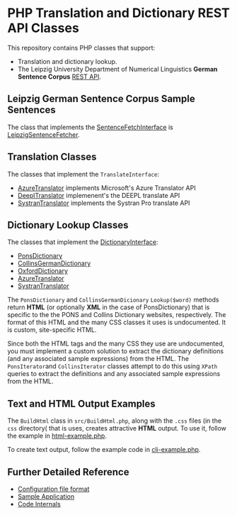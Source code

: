 # PHP Translation and Dictionary REST API Classes

This repository contains PHP classes that support:

- Translation and dictionary lookup.
- The Leipzig University Department of Numerical Linguistics **German Sentence Corpus** [REST API](http://api.corpora.uni-leipzig.de/ws/swagger-ui.html#/).

## Leipzig German Sentence Corpus Sample Sentences

The class that implements the [SentenceFetchInterface](src/SentenceFetchInterface.php) is [LeipzigSentenceFetcher](src/LeipzigSentenceFetcher.php).
## Translation Classes

The classes that implement the `TranslateInterface`:

- [AzureTranslator](src/AzureTranslator.php) implements Microsoft's Azure Translator API
- [DeeplTranslator](src/DeeplTranslator.php) implemenent's the DEEPL translate API
- [SystranTranslator](src/SystranTranslator.php) implements the Systran Pro translate API

## Dictionary Lookup Classes

The classes that implement the [DictionaryInterface](src/DictionaryInterface.php):

- [PonsDictionary](src/PonsDictionary.php)
- [CollinsGermanDictionary](src/CollinsGermanDictionary.php)
- [OxfordDictionary](src/OxfordDictionary.php)
- [AzureTranslator](src/AzureTranslator.php)
- [SystranTranslator](src/SystranTranslator.php)

The `PonsDictionary` and `CollinsGermanDicionary` `Lookup($word)` methods return **HTML** (or optionally **XML** in the case of PonsDictionary) that is specific to the
the PONS and Collins Dictionary websites, respectively. The format of this HTML and the many CSS classes it uses is undocumented. It is custom, site-specific HTML.

Since both the HTML tags and the many CSS they use are undocumented, you must implement a custom solution to extract the dictionary definitions (and any associated
sample expressions) from the HTML. The `PonsIterator`and `CollinsIterator` classes attempt to do this using `XPath` queries to extract the definitions and any
associated sample expressions from the HTML.

## Text and HTML Output Examples

The `BuildHtml` class in `src/BuildHtml.php`, along with the `.css` files (in the `css` directory( that is uses, creates attractive **HTML** output. To use it, follow
the example in [html-example.php](html-example.php).

To create text output, follow the example code in [cli-example.php](cli-example.php).

## Further Detailed Reference

- [Configuration file format](docs/config.md)
- [Sample Application](docs/app.md)
- [Code Internals](docs/internals.md)

